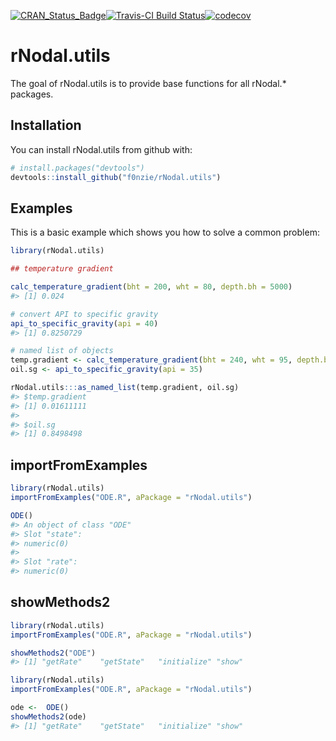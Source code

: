 
<!-- README.md is generated from README.Rmd. Please edit that file -->
[![CRAN\_Status\_Badge](http://www.r-pkg.org/badges/version/rNodal.utils)](https://cran.r-project.org/package=rNodal.utils)[![Travis-CI Build Status](https://travis-ci.org/f0nzie/rNodal.utils.svg?branch=master)](https://travis-ci.org/f0nzie/rNodal.utils)[![codecov](https://codecov.io/gh/f0nzie/rNodal.utils/branch/develop/graph/badge.svg)](https://codecov.io/gh/f0nzie/rNodal.utils)

rNodal.utils
============

The goal of rNodal.utils is to provide base functions for all rNodal.\* packages.

Installation
------------

You can install rNodal.utils from github with:

``` r
# install.packages("devtools")
devtools::install_github("f0nzie/rNodal.utils")
```

Examples
--------

This is a basic example which shows you how to solve a common problem:

``` r
library(rNodal.utils)

## temperature gradient

calc_temperature_gradient(bht = 200, wht = 80, depth.bh = 5000)
#> [1] 0.024
```

``` r
# convert API to specific gravity
api_to_specific_gravity(api = 40)
#> [1] 0.8250729
```

``` r
# named list of objects
temp.gradient <- calc_temperature_gradient(bht = 240, wht = 95, depth.bh = 9000)
oil.sg <- api_to_specific_gravity(api = 35)

rNodal.utils:::as_named_list(temp.gradient, oil.sg)
#> $temp.gradient
#> [1] 0.01611111
#> 
#> $oil.sg
#> [1] 0.8498498
```

importFromExamples
------------------

``` r
library(rNodal.utils)
importFromExamples("ODE.R", aPackage = "rNodal.utils")

ODE()
#> An object of class "ODE"
#> Slot "state":
#> numeric(0)
#> 
#> Slot "rate":
#> numeric(0)
```

showMethods2
------------

``` r
library(rNodal.utils)
importFromExamples("ODE.R", aPackage = "rNodal.utils")

showMethods2("ODE")
#> [1] "getRate"    "getState"   "initialize" "show"
```

``` r
library(rNodal.utils)
importFromExamples("ODE.R", aPackage = "rNodal.utils")

ode <-  ODE()
showMethods2(ode)
#> [1] "getRate"    "getState"   "initialize" "show"
```
